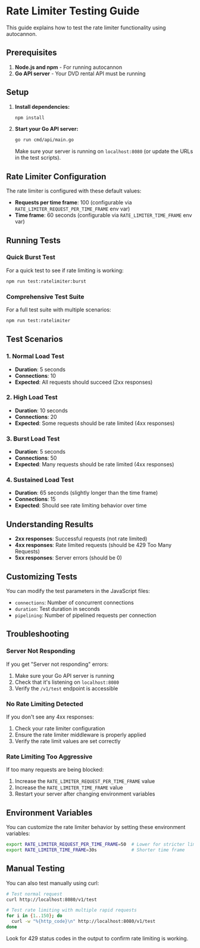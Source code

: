 # Rate Limiter Testing Guide

This guide explains how to test the rate limiter functionality using autocannon.

## Prerequisites

1. **Node.js and npm** - For running autocannon
2. **Go API server** - Your DVD rental API must be running

## Setup

1. **Install dependencies:**
   ```bash
   npm install
   ```

2. **Start your Go API server:**
   ```bash
   go run cmd/api/main.go
   ```
   
   Make sure your server is running on `localhost:8080` (or update the URLs in the test scripts).

## Rate Limiter Configuration

The rate limiter is configured with these default values:
- **Requests per time frame**: 100 (configurable via `RATE_LIMITER_REQUEST_PER_TIME_FRAME` env var)
- **Time frame**: 60 seconds (configurable via `RATE_LIMITER_TIME_FRAME` env var)

## Running Tests

### Quick Burst Test
For a quick test to see if rate limiting is working:
```bash
npm run test:ratelimiter:burst
```

### Comprehensive Test Suite
For a full test suite with multiple scenarios:
```bash
npm run test:ratelimiter
```

## Test Scenarios

### 1. Normal Load Test
- **Duration**: 5 seconds
- **Connections**: 10
- **Expected**: All requests should succeed (2xx responses)

### 2. High Load Test
- **Duration**: 10 seconds
- **Connections**: 20
- **Expected**: Some requests should be rate limited (4xx responses)

### 3. Burst Load Test
- **Duration**: 5 seconds
- **Connections**: 50
- **Expected**: Many requests should be rate limited (4xx responses)

### 4. Sustained Load Test
- **Duration**: 65 seconds (slightly longer than the time frame)
- **Connections**: 15
- **Expected**: Should see rate limiting behavior over time

## Understanding Results

- **2xx responses**: Successful requests (not rate limited)
- **4xx responses**: Rate limited requests (should be 429 Too Many Requests)
- **5xx responses**: Server errors (should be 0)

## Customizing Tests

You can modify the test parameters in the JavaScript files:

- `connections`: Number of concurrent connections
- `duration`: Test duration in seconds
- `pipelining`: Number of pipelined requests per connection

## Troubleshooting

### Server Not Responding
If you get "Server not responding" errors:
1. Make sure your Go API server is running
2. Check that it's listening on `localhost:8080`
3. Verify the `/v1/test` endpoint is accessible

### No Rate Limiting Detected
If you don't see any 4xx responses:
1. Check your rate limiter configuration
2. Ensure the rate limiter middleware is properly applied
3. Verify the rate limit values are set correctly

### Rate Limiting Too Aggressive
If too many requests are being blocked:
1. Increase the `RATE_LIMITER_REQUEST_PER_TIME_FRAME` value
2. Increase the `RATE_LIMITER_TIME_FRAME` value
3. Restart your server after changing environment variables

## Environment Variables

You can customize the rate limiter behavior by setting these environment variables:

```bash
export RATE_LIMITER_REQUEST_PER_TIME_FRAME=50  # Lower for stricter limiting
export RATE_LIMITER_TIME_FRAME=30s             # Shorter time frame
```

## Manual Testing

You can also test manually using curl:

```bash
# Test normal request
curl http://localhost:8080/v1/test

# Test rate limiting with multiple rapid requests
for i in {1..150}; do
  curl -w "%{http_code}\n" http://localhost:8080/v1/test
done
```

Look for 429 status codes in the output to confirm rate limiting is working. 